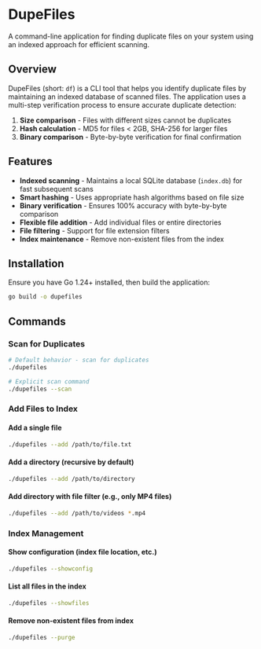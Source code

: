 # DupeFiles

A command-line application for finding duplicate files on your system using an indexed approach for efficient scanning.

## Overview

DupeFiles (short: `df`) is a CLI tool that helps you identify duplicate files by maintaining an indexed database of scanned files. The application uses a multi-step verification process to ensure accurate duplicate detection:

1. **Size comparison** - Files with different sizes cannot be duplicates
2. **Hash calculation** - MD5 for files < 2GB, SHA-256 for larger files
3. **Binary comparison** - Byte-by-byte verification for final confirmation

## Features

- **Indexed scanning** - Maintains a local SQLite database (`index.db`) for fast subsequent scans
- **Smart hashing** - Uses appropriate hash algorithms based on file size
- **Binary verification** - Ensures 100% accuracy with byte-by-byte comparison
- **Flexible file addition** - Add individual files or entire directories
- **File filtering** - Support for file extension filters
- **Index maintenance** - Remove non-existent files from the index

## Installation

Ensure you have Go 1.24+ installed, then build the application:

``` bash
go build -o dupefiles
```

## Commands

### Scan for Duplicates
```bash
# Default behavior - scan for duplicates
./dupefiles

# Explicit scan command
./dupefiles --scan
```

### Add Files to Index

#### Add a single file
```bash
./dupefiles --add /path/to/file.txt
```

#### Add a directory (recursive by default)
```bash
./dupefiles --add /path/to/directory
```

#### Add directory with file filter (e.g., only MP4 files)
```bash
./dupefiles --add /path/to/videos *.mp4
```

### Index Management

#### Show configuration (index file location, etc.)
```bash
./dupefiles --showconfig
```

#### List all files in the index
```bash
./dupefiles --showfiles
```

#### Remove non-existent files from index
```bash
./dupefiles --purge
```